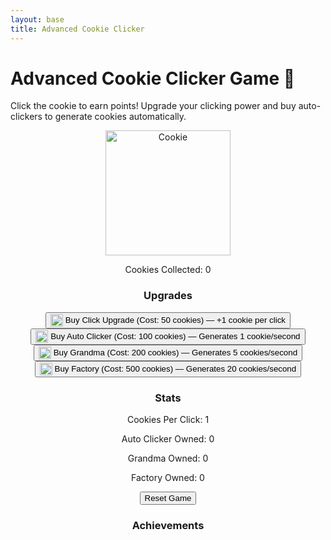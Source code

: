 ```yaml
---
layout: base
title: Advanced Cookie Clicker
---
```



# Advanced Cookie Clicker Game 🍪


Click the cookie to earn points! Upgrade your clicking power and buy auto-clickers to generate cookies automatically.


<div style="text-align:center;">
  <img id="cookie" src="https://static.vecteezy.com/system/resources/previews/035/490/024/original/ai-generated-cookie-clipart-design-illustration-free-png.png" alt="Cookie" width="200" height="200" onclick="addCookie()" class="clickable">
  <p>Cookies Collected: <span id="cookieCount">0</span></p>


  <h3>Upgrades</h3>
  <button id="upgradeClick" onclick="buyUpgradeClick()">
    <img src="https://img.icons8.com/ios-filled/50/000000/cookie.png" alt="Click Upgrade Icon" style="width: 20px; vertical-align: middle;">
    Buy Click Upgrade (Cost: 50 cookies) — +1 cookie per click
  </button><br>
  <button id="upgradeAutoClicker" onclick="buyAutoClicker()">
    <img src="https://img.icons8.com/ios-filled/50/000000/automation.png" alt="Auto Clicker Icon" style="width: 20px; vertical-align: middle;">
    Buy Auto Clicker (Cost: 100 cookies) — Generates 1 cookie/second
  </button><br>
  <button id="upgradeGrandma" onclick="buyGrandma()">
    <img src="https://img.icons8.com/ios-filled/50/000000/grandmother.png" alt="Grandma Icon" style="width: 20px; vertical-align: middle;">
    Buy Grandma (Cost: 200 cookies) — Generates 5 cookies/second
  </button><br>
  <button id="upgradeFactory" onclick="buyFactory()">
    <img src="https://img.icons8.com/ios-filled/50/000000/factory.png" alt="Factory Icon" style="width: 20px; vertical-align: middle;">
    Buy Factory (Cost: 500 cookies) — Generates 20 cookies/second
  </button>


  <h3>Stats</h3>
  <p>Cookies Per Click: <span id="cookiesPerClick">1</span></p>
  <p>Auto Clicker Owned: <span id="autoClickerCount">0</span></p>
  <p>Grandma Owned: <span id="grandmaCount">0</span></p>
  <p>Factory Owned: <span id="factoryCount">0</span></p>
  <button onclick="resetGame()">Reset Game</button>


  <h3>Achievements</h3>
  <p id="achievementMessage"></p>
</div>


<style>
  .clickable {
    transition: transform 0.1s ease;
  }


  .clickable:active {
    transform: scale(1.1);
  }


  .clickEffect {
    position: absolute;
    border-radius: 50%;
    background: rgba(255, 223, 0, 0.6);
    pointer-events: none;
    animation: pop 0.3s ease-out;
  }


  @keyframes pop {
    from { transform: scale(0.5); opacity: 1; }
    to { transform: scale(1.5); opacity: 0; }
  }
</style>


<script>
  let cookieCount = 0;
  let cookiesPerClick = 1;
  let autoClickerCount = 0;
  let grandmaCount = 0;
  let factoryCount = 0;
  let autoClickerCost = 100;
  let upgradeClickCost = 50;
  let grandmaCost = 200;
  let factoryCost = 500;
 
  function addCookie() {
    cookieCount += cookiesPerClick;
    document.getElementById('cookieCount').innerText = cookieCount;
    createClickEffect(event.clientX, event.clientY);
    checkAchievements();
  }


  function createClickEffect(x, y) {
    const effect = document.createElement('div');
    effect.classList.add('clickEffect');
    effect.style.width = '50px';
    effect.style.height = '50px';
    effect.style.left = `${x - 25}px`;
    effect.style.top = `${y - 25}px`;
    document.body.appendChild(effect);


    setTimeout(() => {
      effect.remove();
    }, 300);
  }


  function buyUpgradeClick() {
    if (cookieCount >= upgradeClickCost) {
      cookieCount -= upgradeClickCost;
      cookiesPerClick++;
      upgradeClickCost = Math.floor(upgradeClickCost * 1.5);
      document.getElementById('cookieCount').innerText = cookieCount;
      document.getElementById('cookiesPerClick').innerText = cookiesPerClick;
      document.getElementById('upgradeClick').innerText = `Buy Click Upgrade (Cost: ${upgradeClickCost} cookies) — +1 cookie per click`;
    } else {
      alert("Not enough cookies!");
    }
  }


  function buyAutoClicker() {
    if (cookieCount >= autoClickerCost) {
      cookieCount -= autoClickerCost;
      autoClickerCount++;
      autoClickerCost = Math.floor(autoClickerCost * 1.5);
      document.getElementById('cookieCount').innerText = cookieCount;
      document.getElementById('autoClickerCount').innerText = autoClickerCount;
      document.getElementById('upgradeAutoClicker').innerText = `Buy Auto Clicker (Cost: ${autoClickerCost} cookies) — Generates ${autoClickerCount} cookie/second`;
      startAutoClicker();
    } else {
      alert("Not enough cookies!");
    }
  }


  function buyGrandma() {
    if (cookieCount >= grandmaCost) {
      cookieCount -= grandmaCost;
      grandmaCount++;
      grandmaCost = Math.floor(grandmaCost * 1.5);
      document.getElementById('cookieCount').innerText = cookieCount;
      document.getElementById('grandmaCount').innerText = grandmaCount;
      document.getElementById('upgradeGrandma').innerText = `Buy Grandma (Cost: ${grandmaCost} cookies) — Generates ${5 * grandmaCount} cookies/second`;
      startGrandma();
    } else {
      alert("Not enough cookies!");
    }
  }


  function buyFactory() {
    if (cookieCount >= factoryCost) {
      cookieCount -= factoryCost;
      factoryCount++;
      factoryCost = Math.floor(factoryCost * 1.5);
      document.getElementById('cookieCount').innerText = cookieCount;
      document.getElementById('factoryCount').innerText = factoryCount;
      document.getElementById('upgradeFactory').innerText = `Buy Factory (Cost: ${factoryCost} cookies) — Generates ${20 * factoryCount} cookies/second`;
      startFactory();
    } else {
      alert("Not enough cookies!");
    }
  }


  function startAutoClicker() {
    setInterval(function() {
      cookieCount += autoClickerCount;
      document.getElementById('cookieCount').innerText = cookieCount;
    }, 1000);
  }


  function startGrandma() {
    setInterval(function() {
      cookieCount += 5 * grandmaCount;
      document.getElementById('cookieCount').innerText = cookieCount;
    }, 1000);
  }


  function startFactory() {
    setInterval(function() {
      cookieCount += 20 * factoryCount;
      document.getElementById('cookieCount').innerText = cookieCount;
    }, 1000);
  }


  function resetGame() {
    cookieCount = 0;
    cookiesPerClick = 1;
    autoClickerCount = 0;
    grandmaCount = 0;
    factoryCount = 0;
    upgradeClickCost = 50;
    autoClickerCost = 100;
    grandmaCost = 200;
    factoryCost = 500;
    document.getElementById('cookieCount').innerText = cookieCount;
    document.getElementById('cookiesPerClick').innerText = cookiesPerClick;
    document.getElementById('autoClickerCount').innerText = autoClickerCount;
    document.getElementById('grandmaCount').innerText = grandmaCount;
    document.getElementById('factoryCount').innerText = factoryCount;
    document.getElementById('upgradeClick').innerText = `Buy Click Upgrade (Cost: ${upgradeClickCost} cookies) — +1 cookie per click`;
    document.getElementById('upgradeAutoClicker').innerText = `Buy Auto Clicker (Cost: ${autoClickerCost} cookies) — Generates ${autoClickerCount} cookie/second`;
    document.getElementById('upgradeGrandma').innerText = `Buy Grandma (Cost: ${grandmaCost} cookies) — Generates ${5 * grandmaCount} cookies/second`;
    document.getElementById('upgradeFactory').innerText = `Buy Factory (Cost: ${factoryCost} cookies) — Generates ${20 * factoryCount} cookies/second`;
  }


  function checkAchievements() {
    const achievementMessage = document.getElementById('achievementMessage');
    if (cookieCount >= 1000 && !achievementMessage.innerText.includes("Cookie Master")) {
      achievementMessage.innerText = "Achievement Unlocked: Cookie Master - Collected 1000 cookies!";
    }
  }
</script>
